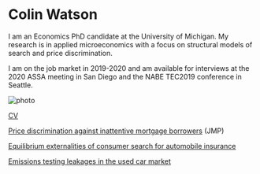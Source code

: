 # Colin Watson

 I am an Economics PhD candidate at the University of Michigan. My research is in applied microeconomics with a focus on structural models of search and price discrimination.

I am on the job market in 2019-2020 and am available for interviews at the 2020 ASSA meeting in San Diego and the NABE TEC2019 conference in Seattle.

![photo](watson_photo.jpg)

[CV](https://drive.google.com/file/d/1abEz6YBhJnkg_zq7jBlGWZ4DaODgR44P/view)

[Price discrimination against inattentive mortgage borrowers](https://drive.google.com/file/d/1HObF-hrntZwgahSMcki8LUN0uVScWsUq/view) (JMP)

[Equilibrium externalities of consumer search for automobile insurance](https://drive.google.com/file/d/1TFNhag7SfWI1B8WmpnW1ADzaOWTKXUgu/view)

[Emissions testing leakages in the used car market](https://drive.google.com/file/d/1dHl3UQGKhNwceG4HUh0ItYGfiNv9a7ZV/view)
